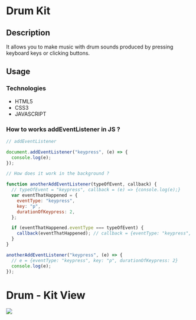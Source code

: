 # Drum Kit

## Description

It allows you to make music with drum sounds produced by pressing keyboard keys or clicking buttons.

## Usage

### Technologies

- HTML5
- CSS3
- JAVASCRIPT

### How to works addEventListener in JS ?

```js
// addEventListener

document.addEventListener("keypress", (e) => {
  console.log(e);
});

// How does it work in the background ?

function anotherAddEventListener(typeOfEvent, callback) {
  // typeOfEvent = "keypress", callback = (e) => {console.log(e);}
  var eventThatHappened = {
    eventType: "keypress",
    key: "p",
    durationOfKeypress: 2,
  };

  if (eventThatHappened.eventType === typeOfEvent) {
    callback(eventThatHappened); // callback = {eventType: "keypress", key: "p", durationOfKeypress: 2}
  }
}

anotherAddEventListener("keypress", (e) => {
  // e = {eventType: "keypress", key: "p", durationOfKeypress: 2}
  console.log(e);
});
```

# Drum - Kit View

<img src="images/screen-view.gif">
